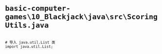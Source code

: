 # `basic-computer-games\10_Blackjack\java\src\ScoringUtils.java`

```

# 导入 java.util.List 类
import java.util.List;

```